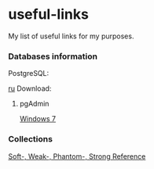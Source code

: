 # useful-links
My list of useful links for my purposes.


### Databases information
PostgreSQL:

   [ru](https://postgrespro.ru/docs/postgresql)
   Download: 


1. pgAdmin


   [Windows 7](https://www.postgresql.org/ftp/pgadmin/pgadmin4/v4.30/windows/)

### Collections
[Soft-, Weak-, Phantom-, Strong Reference](https://habr.com/ru/post/169883/)
